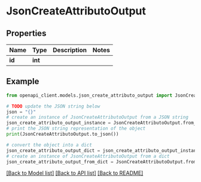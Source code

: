# JsonCreateAttributoOutput


## Properties

Name | Type | Description | Notes
------------ | ------------- | ------------- | -------------
**id** | **int** |  | 

## Example

```python
from openapi_client.models.json_create_attributo_output import JsonCreateAttributoOutput

# TODO update the JSON string below
json = "{}"
# create an instance of JsonCreateAttributoOutput from a JSON string
json_create_attributo_output_instance = JsonCreateAttributoOutput.from_json(json)
# print the JSON string representation of the object
print(JsonCreateAttributoOutput.to_json())

# convert the object into a dict
json_create_attributo_output_dict = json_create_attributo_output_instance.to_dict()
# create an instance of JsonCreateAttributoOutput from a dict
json_create_attributo_output_from_dict = JsonCreateAttributoOutput.from_dict(json_create_attributo_output_dict)
```
[[Back to Model list]](../README.md#documentation-for-models) [[Back to API list]](../README.md#documentation-for-api-endpoints) [[Back to README]](../README.md)



